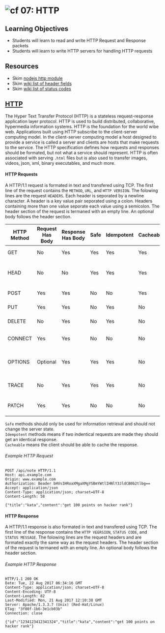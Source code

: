 ![cf](http://i.imgur.com/7v5ASc8.png) 07: HTTP
===

## Learning Objectives
* Students will learn to read and write HTTP Request and Response packets
* Students will learn to write HTTP servers for handling HTTP requests

## Resources
* Skim [nodejs http module](https://nodejs.org/api/http.html)
* Skim [wiki list of header fields](https://en.wikipedia.org/wiki/List_of_HTTP_header_fields#Request_fields)
* Skim [wiki list of status codes](https://en.wikipedia.org/wiki/List_of_HTTP_status_codes)

## [HTTP](https://tools.ietf.org/html/rfc7231)
The Hyper Text Transfer Protocol (HTTP) is a stateless request-response application layer protocol. HTTP is used to build distributed, collaborative, hypermedia information systems. HTTP is the foundation for the world wibe web. Applications built using HTTP subscribe to the client-server computing model. In the client-server computing model a host designed to provide a service is called a server and clients are hosts that make requests to the service. The HTTP specification defines how requests and responses should be formated, but not what a service should represent. HTTP is often associated with serving `.html` files but is also used to transfer images, videos, json, xml, binary executables, and much more. 

#### HTTP Requests
A HTTP/1.1 request is formated in text and transfered using TCP. The first line of the request contains the `METHOD`, `URL`, and `HTTP VERSION`. The folowing lines are the request `HEADERS`. Each header is seporated by a newline character. A header is a key value pair seporated using a colon. Headers containing more than one value seporate each value using a semicolon. The header section of the request is termaned with an empty line. An optional body follows the header section.


|HTTP Method	| Request Has Body	| Response Has Body |	Safe	| Idempotent	| Cacheable | Function | 
| --- | --- | --- | --- | --- | --- | --- |
| GET	    | No	      | Yes	| Yes | Yes	| Yes | Retrieve a resource | 
| HEAD	  | No	      | No	| Yes | Yes	| Yes | Like GET but headers only |
| POST	  | Yes	      | Yes	| No	| No	| Yes | Create a resource |
| PUT	    | Yes	      | Yes	| No	| Yes	| No | Update a resource |
| DELETE	| No	      | Yes	| No	| Yes	| No | Delete a resource |
| CONNECT	| Yes	      | Yes	| No	| No	| No | Create TCP/IP tunnel |
| OPTIONS	| Optional	| Yes	| Yes | Yes	| No | Returns suported methods for a URL |
| TRACE 	| No	      | Yes	| Yes | Yes	| No | Echos retrieved request | 
| PATCH  	| Yes	      | Yes	| No	| No	| No | Partial modifactoin of resource |

`Safe` methods should only be used for information retrieval and should not change the server state.  
`Idempotent` methods means if two indentical requests are made they should get an identical response.  
`Cacheable` means the client should be able to cache the response.  

###### Example HTTP Request  
``` 
POST /api/note HTTP/1.1
Host: api.example.com
Origin: www.example.com
Authorization: Beader bHVsIHRoaXMgaXMgYSBmYWtlIHNlY3JldCB0b2tlbg==
Accept: application/json
Content-Type: application/json; charset=UTF-8
Content-Length: 58

{"title":"kata","content":"get 100 points on hacker rank"}
```

#### HTTP Response
A HTTP/1.1 response is also formated in text and transfered using TCP. The first line of the response contains the `HTTP VEERSION`, `STATUS CODE`, and `STATUS MESSAGE`. The folowing lines are the request headers and are formated exactly the same way as the request headers. The header section of the request is termaned with an empty line. An optional body follows the header section.

###### Example HTTP Response
```
HTTP/1.1 200 OK
Date: Tue, 22 Aug 2017 06:34:16 GMT
Content-Type: application/json; charset=UTF-8
Content-Encoding: UTF-8
Content-Length: 82
Last-Modified: Mon, 21 Aug 2017 12:10:38 GMT
Server: Apache/1.3.3.7 (Unix) (Red-Hat/Linux)
ETag: "3f80f-1b6-3e1cb03b"
Connection: close

{"id":"1234123412341324","title":"kata","content":"get 100 points on hacker rank"}
```
